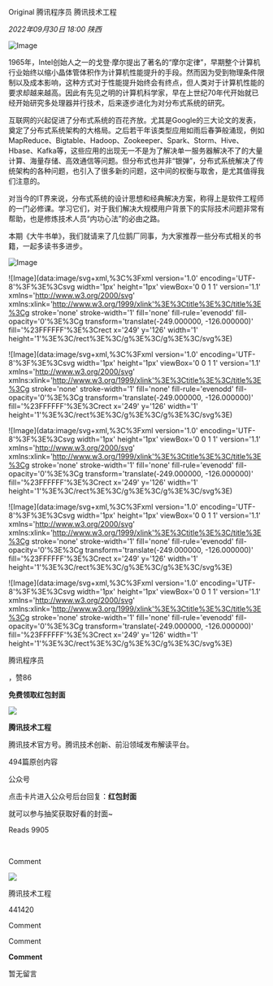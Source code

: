 Original 腾讯程序员 腾讯技术工程

_2022年09月30日 18:00_ _陕西_

![Image](https://mmbiz.qpic.cn/mmbiz_gif/j3gficicyOvasIjZpiaTNIPReJVWEJf7UGpmokI3LL4NbQDb8fO48fYROmYPXUhXFN8IdDqPcI1gA6OfSLsQHxB4w/640?wx_fmt=gif&tp=wxpic&wxfrom=5&wx_lazy=1)

1965年，Intel创始人之一的戈登·摩尔提出了著名的“摩尔定律”，早期整个计算机行业始终以缩小晶体管体积作为计算机性能提升的手段。然而因为受到物理条件限制以及成本影响，这种方式对于性能提升始终会有终点，但人类对于计算机性能的要求却越来越高。因此有先见之明的计算机科学家，早在上世纪70年代开始就已经开始研究多处理器并行技术，后来逐步进化为对分布式系统的研究。

互联网的兴起促进了分布式系统的百花齐放。尤其是Google的三大论文的发表，奠定了分布式系统架构的大格局。之后若干年该类型应用如雨后春笋般涌现，例如MapReduce、Bigtable、Hadoop、Zookeeper、Spark、Storm、Hive、Hbase、Kafka等，这些应用的出现无一不是为了解决单一服务器解决不了的大量计算、海量存储、高效通信等问题。但分布式也并非“银弹”，分布式系统解决了传统架构的各种问题，也引入了很多新的问题，这中间的权衡与取舍，是尤其值得我们注意的。

对当今的IT界来说，分布式系统的设计思想和经典解决方案，称得上是软件工程师的一门必修课。学习它们，对于我们解决大规模用户背景下的实际技术问题非常有帮助，也是修炼技术人员“内功心法”的必由之路。

本期《大牛书单》，我们就请来了几位鹅厂同事，为大家推荐一些分布式相关的书籍，一起多读书多进步。

![Image](https://mmbiz.qpic.cn/mmbiz_jpg/j3gficicyOvatfLVM25VCBBgicJia4wOdCb5ArD7EsKb0aqE8jLNmU9HGWnqEdbSY5Ooxh4lnusUsk19I9vOv0ua5g/640?wx_fmt=jpeg&tp=wxpic&wxfrom=5&wx_lazy=1&wx_co=1)

!\[Image\](data:image/svg+xml,%3C%3Fxml version='1.0' encoding='UTF-8'%3F%3E%3Csvg width='1px' height='1px' viewBox='0 0 1 1' version='1.1' xmlns='http://www.w3.org/2000/svg' xmlns:xlink='http://www.w3.org/1999/xlink'%3E%3Ctitle%3E%3C/title%3E%3Cg stroke='none' stroke-width='1' fill='none' fill-rule='evenodd' fill-opacity='0'%3E%3Cg transform='translate(-249.000000, -126.000000)' fill='%23FFFFFF'%3E%3Crect x='249' y='126' width='1' height='1'%3E%3C/rect%3E%3C/g%3E%3C/g%3E%3C/svg%3E)

!\[Image\](data:image/svg+xml,%3C%3Fxml version='1.0' encoding='UTF-8'%3F%3E%3Csvg width='1px' height='1px' viewBox='0 0 1 1' version='1.1' xmlns='http://www.w3.org/2000/svg' xmlns:xlink='http://www.w3.org/1999/xlink'%3E%3Ctitle%3E%3C/title%3E%3Cg stroke='none' stroke-width='1' fill='none' fill-rule='evenodd' fill-opacity='0'%3E%3Cg transform='translate(-249.000000, -126.000000)' fill='%23FFFFFF'%3E%3Crect x='249' y='126' width='1' height='1'%3E%3C/rect%3E%3C/g%3E%3C/g%3E%3C/svg%3E)

!\[Image\](data:image/svg+xml,%3C%3Fxml version='1.0' encoding='UTF-8'%3F%3E%3Csvg width='1px' height='1px' viewBox='0 0 1 1' version='1.1' xmlns='http://www.w3.org/2000/svg' xmlns:xlink='http://www.w3.org/1999/xlink'%3E%3Ctitle%3E%3C/title%3E%3Cg stroke='none' stroke-width='1' fill='none' fill-rule='evenodd' fill-opacity='0'%3E%3Cg transform='translate(-249.000000, -126.000000)' fill='%23FFFFFF'%3E%3Crect x='249' y='126' width='1' height='1'%3E%3C/rect%3E%3C/g%3E%3C/g%3E%3C/svg%3E)

!\[Image\](data:image/svg+xml,%3C%3Fxml version='1.0' encoding='UTF-8'%3F%3E%3Csvg width='1px' height='1px' viewBox='0 0 1 1' version='1.1' xmlns='http://www.w3.org/2000/svg' xmlns:xlink='http://www.w3.org/1999/xlink'%3E%3Ctitle%3E%3C/title%3E%3Cg stroke='none' stroke-width='1' fill='none' fill-rule='evenodd' fill-opacity='0'%3E%3Cg transform='translate(-249.000000, -126.000000)' fill='%23FFFFFF'%3E%3Crect x='249' y='126' width='1' height='1'%3E%3C/rect%3E%3C/g%3E%3C/g%3E%3C/svg%3E)

!\[Image\](data:image/svg+xml,%3C%3Fxml version='1.0' encoding='UTF-8'%3F%3E%3Csvg width='1px' height='1px' viewBox='0 0 1 1' version='1.1' xmlns='http://www.w3.org/2000/svg' xmlns:xlink='http://www.w3.org/1999/xlink'%3E%3Ctitle%3E%3C/title%3E%3Cg stroke='none' stroke-width='1' fill='none' fill-rule='evenodd' fill-opacity='0'%3E%3Cg transform='translate(-249.000000, -126.000000)' fill='%23FFFFFF'%3E%3Crect x='249' y='126' width='1' height='1'%3E%3C/rect%3E%3C/g%3E%3C/g%3E%3C/svg%3E)

腾讯程序员

，赞86

**免费领取红包封面**

![](http://mmbiz.qpic.cn/sz_mmbiz_png/j3gficicyOvauPPfL7J2AVERiaoMJy9NBIwbJE2ZRJX7FZ2Dx7IibtTwdlqYSqTZTCsXkDS2jvNF8wWJKcibxXtOHng/300?wx_fmt=png&wxfrom=19)

**腾讯技术工程**

腾讯技术官方号。腾讯技术创新、前沿领域发布解读平台。

494篇原创内容

公众号

点击卡片进入公众号后台回复：**红包封面**

就可以参与抽奖获取好看的封面~

Reads 9905

​

Comment

[](javacript:;)

![](http://mmbiz.qpic.cn/sz_mmbiz_png/j3gficicyOvauPPfL7J2AVERiaoMJy9NBIwbJE2ZRJX7FZ2Dx7IibtTwdlqYSqTZTCsXkDS2jvNF8wWJKcibxXtOHng/300?wx_fmt=png&wxfrom=18)

腾讯技术工程

441420

Comment

Comment

**Comment**

暂无留言
